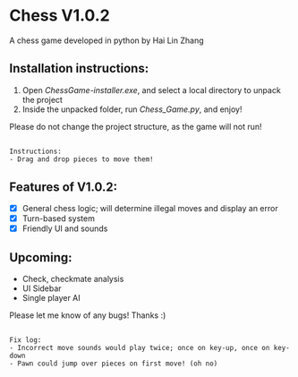 # Chess V1.0.2
A chess game developed in python by Hai Lin Zhang

## Installation instructions:
1. Open  _ChessGame-installer.exe_, and select a local directory to unpack the project 
2. Inside the unpacked folder, run _Chess_Game.py_, and enjoy!
  
Please do not change the project structure, as the game will not run!

##
```
Instructions:
- Drag and drop pieces to move them!
```

Features of V1.0.2:
-
- [x] General chess logic; will determine illegal moves and display an error
- [x] Turn-based system
- [x] Friendly UI and sounds

Upcoming:
- 
- Check, checkmate analysis
- UI Sidebar
- Single player AI

Please let me know of any bugs! Thanks :)
##
``` 
Fix log:
- Incorrect move sounds would play twice; once on key-up, once on key-down
- Pawn could jump over pieces on first move! (oh no)
```